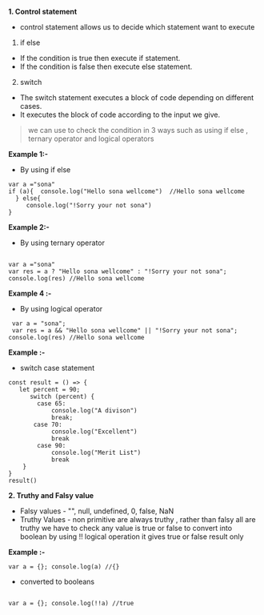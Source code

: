 **1. Control statement**
- control statement allows us to decide which statement want to execute
1. if else
  - If the condition is true then execute if statement.
  - If the condition is false then execute else statement.
2. switch
  - The switch statement executes a block of code depending on different cases.
  - It executes the block of code according to the input we give.

> we can use to check the condition in 3 ways such as using if else , ternary operator and logical operators

**Example 1:-**
- By using if else

```````
var a ="sona" 
if (a){  console.log("Hello sona wellcome")  //Hello sona wellcome
  } else{ 
     console.log("!Sorry your not sona") 
}
```````
**Example 2:-**
- By using ternary operator 
`````````

var a ="sona" 
var res = a ? "Hello sona wellcome" : "!Sorry your not sona"; console.log(res) //Hello sona wellcome
```````````
**Example 4 :-**

- By using logical operator
````````````
 var a = "sona"; 
 var res = a && "Hello sona wellcome" || "!Sorry your not sona"; console.log(res) //Hello sona wellcome
 ````````````
**Example :-**
- switch case statement
```````````````
const result = () => {
   let percent = 90;
      switch (percent) {
        case 65:
            console.log("A divison")
            break;
       case 70:
            console.log("Excellent")
            break
        case 90:
            console.log("Merit List")
            break
    }
}
result()
```````````````

**2. Truthy and Falsy value**
- Falsy values - "", null, undefined, 0, false, NaN
- Truthy Values - non primitive are always truthy , rather than falsy all are truthy
we have to check any value is true or false to convert into boolean by using !! logical operation it gives true or false result only

**Example :-**
`````````````````
var a = {}; console.log(a) //{}
``````````````````
- converted to booleans 
````````````````````

var a = {}; console.log(!!a) //true
````````````````````````
